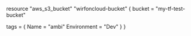 resource "aws_s3_bucket" "wirfoncloud-bucket" {
  bucket = "my-tf-test-bucket"

  tags = {
    Name        = "ambi"
    Environment = "Dev"
  }
}
